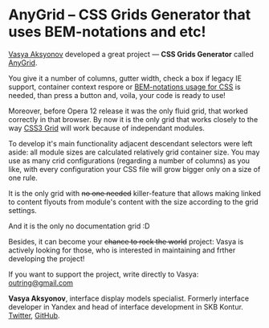<!--
{
    "title": "AnyGrid – CSS Grids Generator that Uses BEM-Notations and etc!",
    "createDate": "18-06-2013",
    "editDate": "",
    "summary": "Vasya Aksyonov developed a great project — CSS Grids Generator called AnyGrid.",
    "thumbnail": "",
    "authors": ["jetpyspayeva-yelena"],
    "tags": ["css","news"],
    "translators": [""],
    "type": "news"
} 
#META_LABEL-->

# AnyGrid – CSS Grids Generator that uses BEM-notations and etc!

[Vasya Aksyonov](https://twitter.com/outring) developed a great project — **CSS Grids Generator** called [AnyGrid](http://anygrid.net/). 

You give it a number of columns, gutter width, check a box if legacy IE support, container context respore or [BEM-notations usage for CSS](http://bem.info/method/definitions/) is needed, than press a button and, voila, your code is ready to use!

Moreover, before Opera 12 release it was the only fluid grid, that worked correctly in that browser. By now it is the only grid that works closely to the way [CSS3 Grid](http://dev.w3.org/csswg/css-grid/) will work because of independant modules. 

To develop it's main functionality adjacent descendant selectors were left aside: all module sizes are calculated relatively grid container size. You may use as many crid configurations (regarding a number of columns) as you like, with every configuration your CSS file will grow bigger only on a size of one rule. 

It is the only grid with ~~no one needed~~ killer-feature that allows making linked to content flyouts from module's content with the size according to the grid settings. 

And it is the only no documentation grid :D

Besides, it can become your ~~chance to rock the world~~ project: Vasya is actively looking for those, who is interested in maintaining and frther developing the project!

If you want to support the project, write directly to Vasya: <outring@gmail.com>

**Vasya Aksyonov**, interface display models specialist. Formerly interface developer in Yandex and head of interface development in SKB Kontur. [Twitter](https://twitter.com/outring), [GitHub](https://github.com/outring/anygrid).
